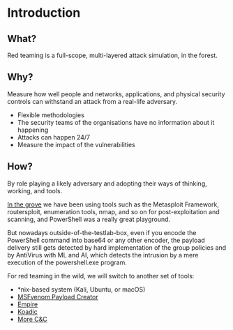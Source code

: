 # Introduction

## What?

Red teaming is a full-scope, multi-layered attack simulation, in the forest.

## Why?

Measure how well people and networks, applications, and physical security controls can withstand an attack from a real-life adversary.

* Flexible methodologies
* The security teams of the organisations have no information about it happening
* Attacks can happen 24/7
* Measure the impact of the vulnerabilities

## How?

By role playing a likely adversary and adopting their ways of thinking, working, and tools.

[In the grove](../lab/README.md) we have been using tools such as the Metasploit Framework, routersploit, enumeration 
tools, nmap, and so on for post-exploitation and scanning, and PowerShell was a really great playground.

But nowadays outside-of-the-testlab-box, even if you encode the PowerShell command into base64 or any other encoder, 
the payload delivery still gets detected by hard implementation of the group policies and by AntiVirus with ML and AI, 
which detects the intrusion by a mere execution of the powershell.exe program.

For red teaming in the wild, we will switch to another set of tools:

* *nix-based system (Kali, Ubuntu, or macOS)
* [MSFvenom Payload Creator](msfvenom.md)
* [Empire](empire.md)
* [Koadic](koadic.md)
* [More C&C](C2.md)




